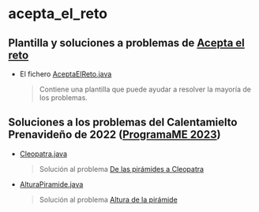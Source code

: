 # acepta_el_reto
## Plantilla y soluciones a problemas de [Acepta el reto](https://www.aceptaelreto.com/)
* El fichero [AceptaElReto.java](/src/AceptaElReto.java) 
  > Contiene una plantilla que puede ayudar a resolver la mayoría de los problemas.
## Soluciones a los problemas del Calentamielto Prenavideño de 2022 ([ProgramaME 2023](https://www.aceptaelreto.com/problems/categories.php/?cat=154))
* [Cleopatra.java](/src/Cleopatra.java)
  > Solución al problema [De las pirámides a Cleopatra](https://www.aceptaelreto.com/problem/statement.php?id=657&cat=154)
* [AlturaPiramide.java](/src/AlturaPiramide.java)
  > Solución al problema [Altura de la pirámide](https://www.aceptaelreto.com/problem/statement.php?id=658&cat=154)
